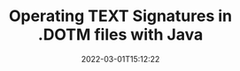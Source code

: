 ---
############################# Static ############################
layout: "auto-gen"
date: 2022-03-01T15:12:22
draft: false
otherformats: 
breadcrumb: put TEXT signature on DOTM for Java

############################# Head ############################
head_title: "Adding TEXT signatures in a DOTM file with Java"
head_description: "Put TEXT Signature on DOTM file for Java using a few lines of code. Use the GroupDocs Document Signature API to sign dozens file formats."

############################# Header ############################
title: "Operating TEXT Signatures in .DOTM files with Java"
description: "How to {{OPERATION}} TEXT Signature with a few lines of Java code"
bg_image: "https://cms.admin.containerize.com/templates/aspose/App_Themes/V3/images/bg/header1.png"
bg_overlay: false
button:
    enable: true

############################# SubMenu ############################
submenu:
    enable: true

    left:
        img_alt: "GroupDocs.Signature for Java"
        image: "https://cms.admin.containerize.com/templates/groupdocs/images/product-logos/90x90-noborder/groupdocs-signature-java.png"
        product: "GroupDocs.Signature"
        platform: "Java"



############################# About ############################
about:
    enable: true
    title: "About GroupDocs.Signature for Java API"
    content: |
        [GroupDocs.Signature for Java](https://products.groupdocs.com/signature/java/) is a advanced .NET API to electronically sign digital documents using various signature types such as text, image, barcode, QR-code, stamp, form-field and metadata. Users can load, edit, validate, save, remove, preview and search digital signatures within PDF, Microsoft Word, Excel worksheets, PowerPoint presentations, Adobe Photoshop, metafiles and image file formats, with additional support for customizing signature properties as needed.
    

overview:
    enable: true
    content: |
        Sign your DOTM files with TEXT signatures using Java easily. You can use just a couple of Java code lines in any platform of your choice like - Windows, Linux, macOS.
        You can put TEXT on DOTM file in a very convenient way and for free. Besides that it is possible to sign DOTM files using advanced TEXT options. 
        
        There are a lot of options features to sign DOTM which you may use for your purposes:

        * TEXT position on the page can be set up as absolutely as relatively;;
        * One TEXT signature may be placed on specified pages of multi-page documents;;
        * A lot of additional signature features like color, size, border etc. are available..
        
        There are also saving options for signed DOTM file:

        * after signing file might be saved with other supported format;
        * furthermore file can be encrypted with password or saved to memory stream.

        Signing DOTM files with TEXT provides vast amount opportunities for users. Moreover there is no need for any additional software installed - like MS Office, Open Office, Adobe Acrobat Reader etc.


############################# Steps ############################
steps:
    enable: true
    title_left: "Steps to sign DOTM with TEXT in Java"
    content_left: |
        [GroupDocs.Signature for Java](https://products.groupdocs.com/signature/java/) provides ability to sign DOTM documents with TEXT signatures quick and easily.
        
        * Create an instance of Signature class providing DOTM file supposed to signing as path or memory stream
        * Instantiate SignOptions class and set all demanded data.
        * Invoke the Signature.Sign passing output DOTM file or memory stream

    title_right: "System Requirements"
    content_right: |
        Documents signing with GroupDocs.Signature for Java can be performed in just a few simple steps. Our APIs are supported on all major platforms and operating systems. Before executing the code below, make sure you have the following prerequisites installed on your system.

        * Operating systems: Microsoft Windows, Linux, MacOS
        * Development environments: NetBeans, Intellij IDEA, Eclipse, etc.
        * Java runtime: J2SE 6.0 and above
        * Get the latest GroupDocs.Signature for Java from [Maven](https://repository.groupdocs.com/webapp/#/artifacts/browse/tree/General/repo/com/groupdocs/groupdocs-signature)
         
    code: |
        ```java    
                // Instantiate Signature for DOTM file
        string filePath = "input.dotm";
        // Set up output DOTM file
        string outputFilePath = "input.dotm";

        Signature signature = new Signature(filePath);

        //Provide sign options
        TextSignOptions options = new TextSignOptions("John Smith");

        // set signature position
        options.setLeft(50);
        options.setTop(50);

        // sign DOTM document
        SignResult result = signature.sign(outputFilePath, options);

        ```

demos:
    enable: true
    title: "Signing DOTM documents with TEXT Live Demo"
    content: |
       Sign DOTM file with TEXT signature right now by visiting the [GroupDocs.Signature App](https://products.groupdocs.app/signature/family) website. Free online demo waiting for you.
          

more_formats:
    enable: true
    title: "Other supported TEXT signatures for Java"
    content: "You can also sign DOTM with other signature types. Please see the list below."
       
       
back_to_top:
    enable: true
---